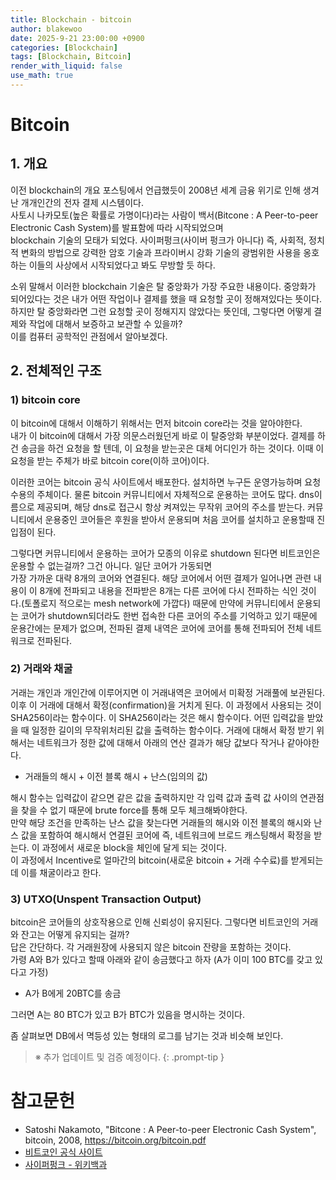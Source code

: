 ```yaml
---
title: Blockchain - bitcoin
author: blakewoo
date: 2025-9-21 23:00:00 +0900
categories: [Blockchain]
tags: [Blockchain, Bitcoin] 
render_with_liquid: false
use_math: true
---
```


# Bitcoin
## 1. 개요
이전 blockchain의 개요 포스팅에서 언급했듯이 2008년 세계 금융 위기로 인해 생겨난 개개인간의 전자 결제 시스템이다.   
사토시 나카모토(높은 확률로 가명이다)라는 사람이 백서(Bitcone : A Peer-to-peer Electronic Cash System)를 발표함에 따라 시작되었으며   
blockchain 기술의 모태가 되었다. 사이퍼펑크(사이버 펑크가 아니다) 즉, 사회적, 정치적 변화의 방법으로 강력한 암호 기술과 프라이버시 강화
기술의 광범위한 사용을 옹호하는 이들의 사상에서 시작되었다고 봐도 무방할 듯 하다.

소위 말해서 이러한 blockchain 기술은 탈 중앙화가 가장 주요한 내용이다. 중앙화가 되어있다는 것은 내가 어떤 작업이나 결제를 했을 때 요청할 곳이
정해져있다는 뜻이다. 하지만 탈 중앙화라면 그런 요청할 곳이 정해지지 않았다는 뜻인데, 그렇다면 어떻게 결제와 작업에 대해서 보증하고 보관할 수 있을까?   
이를 컴퓨터 공학적인 관점에서 알아보겠다.

## 2. 전체적인 구조
### 1) bitcoin core
이 bitcoin에 대해서 이해하기 위해서는 먼저 bitcoin core라는 것을 알아야한다.   
내가 이 bitcoin에 대해서 가장 의문스러웠던게 바로 이 탈중앙화 부분이었다.
결제를 하건 송금을 하건 요청을 할 텐데, 이 요청을 받는곳은 대체 어디인가 하는 것이다.
이때 이 요청을 받는 주체가 바로 bitcoin core(이하 코어)이다.   

이러한 코어는 bitcoin 공식 사이트에서 배포한다. 설치하면 누구든 운영가능하며 요청 수용의 주체이다. 물론 bitcoin 커뮤니티에서 자체적으로
운용하는 코어도 많다. dns이름으로 제공되며, 해당 dns로 접근시 항상 켜져있는 무작위 코어의 주소를 받는다.
커뮤니티에서 운용중인 코어들은 후원을 받아서 운용되며 처음 코어를 설치하고 운용할때 진입점이 된다.

그렇다면 커뮤니티에서 운용하는 코어가 모종의 이유로 shutdown 된다면 비트코인은 운용할 수 없는걸까? 그건 아니다. 일단 코어가 가동되면   
가장 가까운 대략 8개의 코어와 연결된다. 해당 코어에서 어떤 결제가 일어나면 관련 내용이 이 8개에 전파되고 내용을 전파받은 8개는 다른 코어에
다시 전파하는 식인 것이다.(토폴로지 적으로는 mesh network에 가깝다)
때문에 만약에 커뮤니티에서 운용되는 코어가 shutdown되더라도 한번 접속한 다른 코어의 주소를 기억하고 있기 때문에
운용간에는 문제가 없으며, 전파된 결제 내역은 코어에 코어를 통해 전파되어 전체 네트워크로 전파된다.

### 2) 거래와 채굴
거래는 개인과 개인간에 이루어지면 이 거래내역은 코어에서 미확정 거래풀에 보관된다. 이후 이 거래에 대해서 확정(confirmation)을 거치게 된다.
이 과정에서 사용되는 것이 SHA256이라는 함수이다. 이 SHA256이라는 것은 해시 함수이다. 어떤 입력값을 받았을 때 일정한 길이의 무작위처리된
값을 출력하는 함수이다. 거래에 대해서 확정 받기 위해서는 네트워크가 정한 값에 대해서 아래의 연산 결과가 해당 값보다 작거나 같아야한다.

- 거래들의 해시 + 이전 블록 해시 + 난스(임의의 값)

해시 함수는 입력값이 같으면 같은 값을 출력하지만 각 입력 값과 출력 값 사이의 연관점을 찾을 수 없기 때문에 brute force를 통해 모두 체크해봐야한다.   
만약 해당 조건을 만족하는 난스 값을 찾는다면 거래들의 해시와 이전 블록의 해시와 난스 값을 포함하여 해시해서 연결된 코어에 즉, 네트워크에 브로드 캐스팅해서
확정을 받는다. 이 과정에서 새로운 block을 체인에 달게 되는 것이다.   
이 과정에서 Incentive로 얼마간의 bitcoin(새로운 bitcoin + 거래 수수료)를 받게되는데 이를 채굴이라고 한다. 

### 3) UTXO(Unspent Transaction Output)
bitcoin은 코어들의 상호작용으로 인해 신뢰성이 유지된다. 그렇다면 비트코인의 거래와 잔고는 어떻게 유지되는 걸까?   
답은 간단하다. 각 거래원장에 사용되지 않은 bitcoin 잔량을 포함하는 것이다.    
가령 A와 B가 있다고 할때 아래와 같이 송금했다고 하자 (A가 이미 100 BTC를 갖고 있다고 가정)

- A가 B에게 20BTC를 송금

그러면 A는 80 BTC가 있고 B가 BTC가 있음을 명시하는 것이다.   

좀 살펴보면 DB에서 멱등성 있는 형태의 로그를 남기는 것과 비슷해 보인다.



> ※ 추가 업데이트 및 검증 예정이다.
{: .prompt-tip }

# 참고문헌
- Satoshi Nakamoto, "Bitcone : A Peer-to-peer Electronic Cash System", bitcoin, 2008, https://bitcoin.org/bitcoin.pdf
- [비트코인 공식 사이트](https://bitcoin.org/ko/)
- [사이퍼펑크 - 위키백과](https://ko.wikipedia.org/wiki/%EC%82%AC%EC%9D%B4%ED%8D%BC%ED%8E%91%ED%81%AC)
